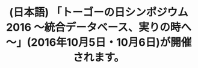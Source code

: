 ---
layout: post-en-none
published: true
title: '(日本語) 「トーゴーの日シンポジウム2016 ～統合データベース、実りの時へ～」(2016年10月5日・10月6日)が開催されます。'
tags:
- event
- invite
- publishment
category: en
---